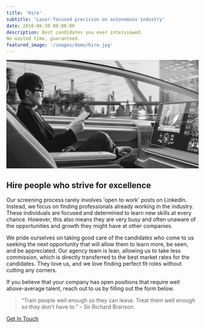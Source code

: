 ```yaml
---
title: 'Hire'
subtitle: 'Laser-focused precision on autonomous industry'
date: 2018-06-30 00:00:00
description: Best candidates you ever interviewed.
No wasted time, guaranteed.
featured_image: '/images/demo/hire.jpg'
---
```


![](/images/demo/hire-2.jpg)

## Hire people who strive for excellence 

Our screening process rarely involves 'open to work' posts on LinkedIn. Instead, we focus on finding professionals already working in the industry. These individuals are focused and determined to learn new skills at every chance. However, this also means they are very busy and often unaware of the opportunities and growth they might have at other companies. 


We pride ourselves on taking good care of the candidates who come to us seeking the next opportunity that will allow them to learn more, be seen, and be appreciated. Our agency team is lean, allowing us to take less commission, which is directly transferred to the best market rates for the candidates. They love us, and we love finding perfect fit roles without cutting any corners. 


If you believe that your company has open positions that require well above-average talent, reach out to us by filling out the form below. 


> “Train people well enough so they can leave. Treat them well enough so they don't have to.” 
– Sir Richard Branson. 

<a href="https://jekyllthemes.io/theme/personal-website-jekyll-theme" class="button button--large">Get In Touch</a>
